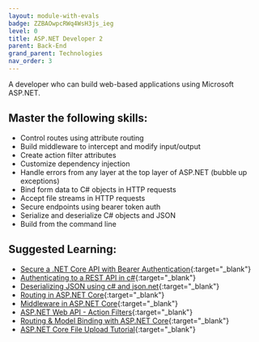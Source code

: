 ```yaml
---
layout: module-with-evals
badge: ZZBAOwpcRWq4WsH3js_ieg
level: 0
title: ASP.NET Developer 2
parent: Back-End
grand_parent: Technologies
nav_order: 3
---
```

A developer who can build web-based applications using Microsoft ASP.NET.

## Master the following skills:

- Control routes using attribute routing
- Build middleware to intercept and modify input/output
- Create action filter attributes
- Customize dependency injection
- Handle errors from any layer at the top layer of ASP.NET (bubble up exceptions)
- Bind form data to C# objects in HTTP requests
- Accept file streams in HTTP requests
- Secure endpoints using bearer token auth
- Serialize and deserialize C# objects and JSON
- Build from the command line

## Suggested Learning:

- [Secure a .NET Core API with Bearer Authentication](https://www.youtube.com/watch?v=3PyUjOmuFic){:target="\_blank"}
- [Authenticating to a REST API in c#](https://www.youtube.com/watch?v=XX5pn4pJ4b0){:target="\_blank"}
- [Deserializing JSON using c# and json.net](https://www.youtube.com/watch?v=CjoAYslTKX0){:target="\_blank"}
- [Routing in ASP.NET Core](https://www.youtube.com/watch?v=1fpIynISxnM){:target="\_blank"}
- [Middleware in ASP.NET Core](https://www.youtube.com/watch?v=HCxAERjO4C4){:target="\_blank"}
- [ASP.NET Web API - Action Filters](https://www.youtube.com/watch?v=x7kZJf416J4){:target="\_blank"}
- [Routing & Model Binding with ASP.NET Core](https://www.youtube.com/watch?v=svccL46v-rg){:target="\_blank"}
- [ASP.NET Core File Upload Tutorial](https://www.youtube.com/watch?v=l69kUe1fNSc){:target="\_blank"}
